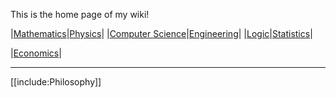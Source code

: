 This is the home page of my wiki!



|[Mathematics](./Mathematics/Home)|[Physics](./Physics/)|
|[Computer Science](./Computer-Science/)|[Engineering](./Engineering/)|
|[Logic](./Logic/)|[Statistics](./Statistics/)|



|[Economics](./Economics/)|


---

[[include:Philosophy]]